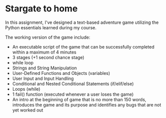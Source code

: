 # Stargate to home

In this assignment, I've designed a text-based adventure game utilizing the Python essentials learned during my course. 

The working version of the game include:
- An executable script of the game that can be successfully completed within a maximum of 4 minutes
- 3 stages (+1 second chance stage)
- while loop
- Strings and String Manipulation
- User-Defined Functions and Objects (variables)
- User Input and Input Handling
- Conditional and Nested Conditional Statements (if/elif/else)
- Loops (while)
- 1 fail() function (executed whenever a user loses the game)
- An intro at the beginning of game that is no more than 150 words, introduces the game and its purpose and identifies any bugs that are not yet worked out
